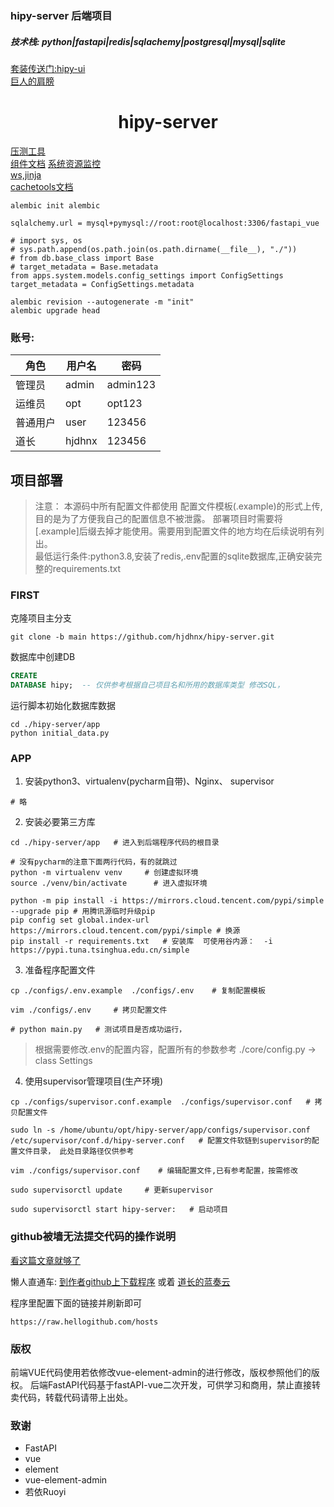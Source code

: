 ### hipy-server 后端项目

##### 技术栈:  python|fastapi|redis|sqlachemy|postgresql|mysql|sqlite

[套装传送门:hipy-ui](https://github.com/hjdhnx/hipy-ui/)  
[巨人的肩膀](https://github.com/JohnDoe1996/fastAPI-vue)

# <center> hipy-server </center>

[压测工具](https://runnergo.apipost.cn/)  
[组件文档](https://element.eleme.io/#/zh-CN/component/input)
[系统资源监控](https://zhuanlan.zhihu.com/p/664812265)  
[ws,jinja](https://www.jianshu.com/p/ca9b257a1a44)  
[cachetools文档](https://cachetools.readthedocs.io/en/stable/#cachetools.Cache)

```shell
alembic init alembic

sqlalchemy.url = mysql+pymysql://root:root@localhost:3306/fastapi_vue

# import sys, os
# sys.path.append(os.path.join(os.path.dirname(__file__), "./"))
# from db.base_class import Base
# target_metadata = Base.metadata
from apps.system.models.config_settings import ConfigSettings
target_metadata = ConfigSettings.metadata

alembic revision --autogenerate -m "init"
alembic upgrade head
```

### 账号:

| 角色   | 用户名    | 密码       |
|------|--------|----------|
| 管理员  | admin  | admin123 |
| 运维员  | opt    | opt123   |
| 普通用户 | user   | 123456   |
| 道长   | hjdhnx | 123456   |

## 项目部署

> 注意：
> 本源码中所有配置文件都使用 配置文件模板(.example)的形式上传, 目的是为了方便我自己的配置信息不被泄露。
> 部署项目时需要将[.example]后缀去掉才能使用。需要用到配置文件的地方均在后续说明有列出。  
> 最低运行条件:python3.8,安装了redis,.env配置的sqlite数据库,正确安装完整的requirements.txt

### FIRST

克隆项目主分支

```shell
git clone -b main https://github.com/hjdhnx/hipy-server.git
```

数据库中创建DB

```sql
CREATE
DATABASE hipy;  -- 仅供参考根据自己项目名和所用的数据库类型 修改SQL， 
```

运行脚本初始化数据库数据

```shell
cd ./hipy-server/app
python initial_data.py
```

### APP

1. 安装python3、virtualenv(pycharm自带)、Nginx、 supervisor

```shell
# 略
```

2. 安装必要第三方库

```shell
cd ./hipy-server/app   # 进入到后端程序代码的根目录

# 没有pycharm的注意下面两行代码，有的就跳过
python -m virtualenv venv     # 创建虚拟环境
source ./venv/bin/activate      # 进入虚拟环境

python -m pip install -i https://mirrors.cloud.tencent.com/pypi/simple --upgrade pip # 用腾讯源临时升级pip
pip config set global.index-url https://mirrors.cloud.tencent.com/pypi/simple # 换源
pip install -r requirements.txt   # 安装库  可使用谷内源：  -i https://pypi.tuna.tsinghua.edu.cn/simple
```

3. 准备程序配置文件

```shell
cp ./configs/.env.example  ./configs/.env    # 复制配置模板

vim ./configs/.env     # 拷贝配置文件

# python main.py   # 测试项目是否成功运行，
```

> 根据需要修改.env的配置内容，配置所有的参数参考 ./core/config.py -> class Settings

4. 使用supervisor管理项目(生产环境)

```shell
cp ./configs/supervisor.conf.example  ./configs/supervisor.conf   # 拷贝配置文件

sudo ln -s /home/ubuntu/opt/hipy-server/app/configs/supervisor.conf /etc/supervisor/conf.d/hipy-server.conf   # 配置文件软链到supervisor的配置文件目录， 此处目录路径仅供参考

vim ./configs/supervisor.conf    # 编辑配置文件,已有参考配置，按需修改

sudo supervisorctl update     # 更新supervisor

sudo supervisorctl start hipy-server:   # 启动项目
```
### github被墙无法提交代码的操作说明

[看这篇文章就够了](https://raw.hellogithub.com/hosts)

懒人直通车:
[到作者github上下载程序](https://github.com/oldj/SwitchHosts/releases) 或着
[道长的蓝奏云](https://wwi.lanzoup.com/iYyVp1mtojwd)

程序里配置下面的链接并刷新即可
```text
https://raw.hellogithub.com/hosts
```


### 版权

前端VUE代码使用若依修改vue-element-admin的进行修改，版权参照他们的版权。
后端FastAPI代码基于fastAPI-vue二次开发，可供学习和商用，禁止直接转卖代码，转载代码请带上出处。

### 致谢

- FastAPI
- vue
- element
- vue-element-admin
- 若依Ruoyi